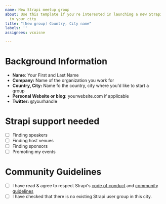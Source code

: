 ```yaml
---
name: New Strapi meetup group
about: Use this template if you're interested in launching a new Strapi user group
  in your city
title: "[New group] Country, City name"
labels: ''
assignees: vcoisne

---
```


# Background Information

- **Name**: Your First and Last Name
- **Company:** Name of the organization you work for
- **Country, City:** Name fo the country, city where you'd like to start a group
- **Personal Website or blog:** yourwebsite.com if applicable
- **Twitter:** @yourhandle

# Strapi support needed

- [ ] Finding speakers
- [ ] Finding host venues
- [ ] Finding sponsors
- [ ] Promoting my events

# Community Guidelines

- [ ] I have read & agree to respect Strapi's [code of conduct](https://github.com/strapi/strapi/blob/master/CODE_OF_CONDUCT.md) and [community guidelines](https://github.com/strapi/strapi-meetups/blob/master/guidelines.md)
- [ ] I have checked that there is no existing Strapi user group in this city.
